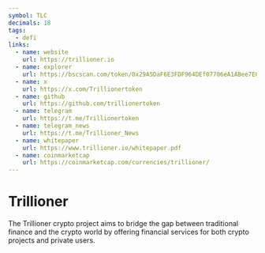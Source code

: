 ```yaml
---
symbol: TLC
decimals: 18
tags:
  - defi
links:
  - name: website
    url: https://trillioner.io
  - name: explorer
    url: https://bscscan.com/token/0x29A5DaF6E3FDF964DEf07706eA1ABee7EC03D021
  - name: x
    url: https://x.com/Trillionertoken
  - name: github
    url: https://github.com/trillionertoken
  - name: telegram
    url: https://t.me/Trillionertoken
  - name: telegram_news
    url: https://t.me/Trillioner_News
  - name: whitepaper
    url: https://www.trillioner.io/whitepaper.pdf
  - name: coinmarketcap
    url: https://coinmarketcap.com/currencies/trillioner/
---
```


# Trillioner

The Trillioner crypto project aims to bridge the gap between traditional finance and the crypto world by offering financial services for both crypto projects and private users.
